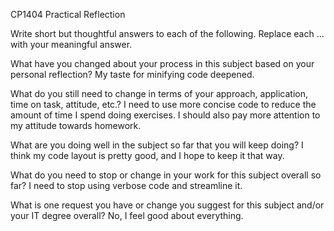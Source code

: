 CP1404 Practical Reflection

Write short but thoughtful answers to each of the following.
Replace each ... with your meaningful answer.

What have you changed about your process in this subject based on your personal reflection?
My taste for minifying code deepened.

What do you still need to change in terms of your approach, application, time on task, attitude, etc.?
I need to use more concise code to reduce the amount of time I spend doing exercises. I should also pay more attention to my attitude towards homework.

What are you doing well in the subject so far that you will keep doing?
I think my code layout is pretty good, and I hope to keep it that way.

What do you need to stop or change in your work for this subject overall so far?
I need to stop using verbose code and streamline it.

What is one request you have or change you suggest for this subject and/or your IT degree overall?
No, I feel good about everything.
